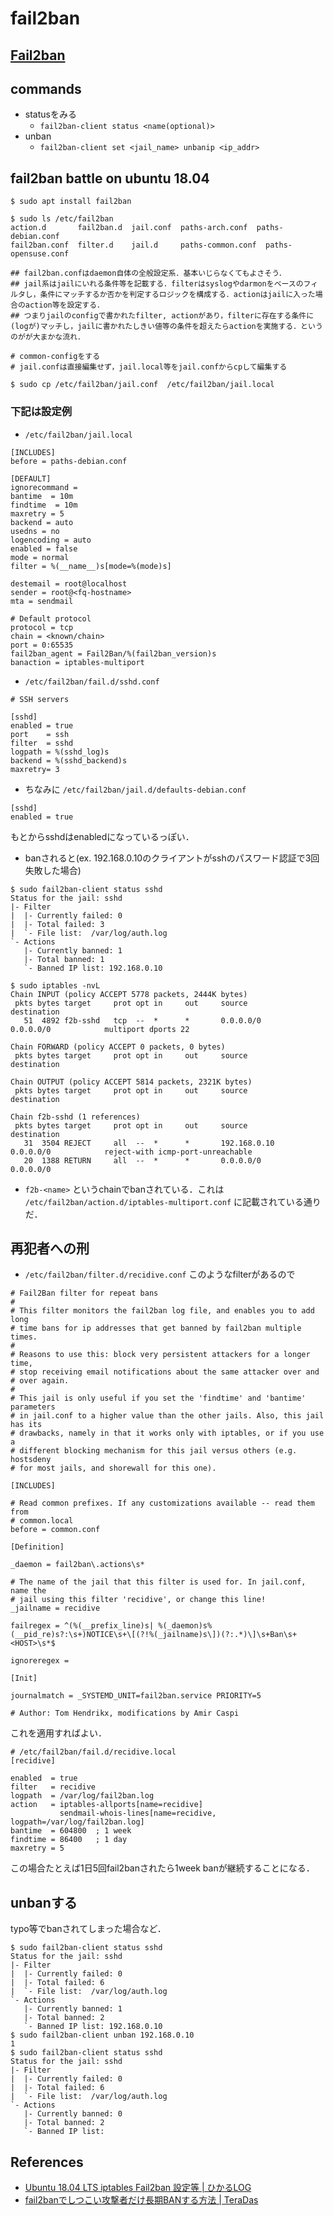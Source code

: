 # fail2ban

## [Fail2ban](https://www.fail2ban.org/wiki/index.php/Main_Page)

## commands
- statusをみる
  - `fail2ban-client status <name(optional)>`
- unban
  - `fail2ban-client set <jail_name> unbanip <ip_addr>`

## fail2ban battle on ubuntu 18.04
```
$ sudo apt install fail2ban

$ sudo ls /etc/fail2ban
action.d       fail2ban.d  jail.conf  paths-arch.conf  paths-debian.conf
fail2ban.conf  filter.d    jail.d     paths-common.conf  paths-opensuse.conf

## fail2ban.confはdaemon自体の全般設定系．基本いじらなくてもよさそう．
## jail系はjailにいれる条件等を記載する．filterはsyslogやdarmonをベースのフィルタし，条件にマッチするか否かを判定するロジックを構成する．actionはjailに入った場合のaction等を設定する．
## つまりjailのconfigで書かれたfilter, actionがあり，filterに存在する条件に(logが)マッチし，jailに書かれたしきい値等の条件を超えたらactionを実施する．というのがが大まかな流れ．

# common-configをする
# jail.confは直接編集せず，jail.local等をjail.confからcpして編集する

$ sudo cp /etc/fail2ban/jail.conf  /etc/fail2ban/jail.local
```

### 下記は設定例
- `/etc/fail2ban/jail.local`
```
[INCLUDES]
before = paths-debian.conf

[DEFAULT]
ignorecommand =
bantime  = 10m
findtime  = 10m
maxretry = 5
backend = auto
usedns = no
logencoding = auto
enabled = false
mode = normal
filter = %(__name__)s[mode=%(mode)s]

destemail = root@localhost
sender = root@<fq-hostname>
mta = sendmail

# Default protocol
protocol = tcp
chain = <known/chain>
port = 0:65535
fail2ban_agent = Fail2Ban/%(fail2ban_version)s
banaction = iptables-multiport
```

- `/etc/fail2ban/fail.d/sshd.conf`
```
# SSH servers

[sshd]
enabled = true
port    = ssh
filter  = sshd
logpath = %(sshd_log)s
backend = %(sshd_backend)s
maxretry= 3
```

- ちなみに `/etc/fail2ban/jail.d/defaults-debian.conf`
```
[sshd]
enabled = true
```
もとからsshdはenabledになっているっぽい．

- banされると(ex. 192.168.0.10のクライアントがsshのパスワード認証で3回失敗した場合)
```
$ sudo fail2ban-client status sshd
Status for the jail: sshd
|- Filter
|  |- Currently failed: 0
|  |- Total failed: 3
|  `- File list:  /var/log/auth.log
`- Actions
   |- Currently banned: 1
   |- Total banned: 1
   `- Banned IP list: 192.168.0.10

$ sudo iptables -nvL
Chain INPUT (policy ACCEPT 5778 packets, 2444K bytes)
 pkts bytes target     prot opt in     out     source               destination
   51  4892 f2b-sshd   tcp  --  *      *       0.0.0.0/0            0.0.0.0/0            multiport dports 22

Chain FORWARD (policy ACCEPT 0 packets, 0 bytes)
 pkts bytes target     prot opt in     out     source               destination

Chain OUTPUT (policy ACCEPT 5814 packets, 2321K bytes)
 pkts bytes target     prot opt in     out     source               destination

Chain f2b-sshd (1 references)
 pkts bytes target     prot opt in     out     source               destination
   31  3504 REJECT     all  --  *      *       192.168.0.10          0.0.0.0/0            reject-with icmp-port-unreachable
   20  1388 RETURN     all  --  *      *       0.0.0.0/0            0.0.0.0/0
```
- `f2b-<name>` というchainでbanされている．これは `/etc/fail2ban/action.d/iptables-multiport.conf` に記載されている通りだ．

## 再犯者への刑
- `/etc/fail2ban/filter.d/recidive.conf`
このようなfilterがあるので
```
# Fail2Ban filter for repeat bans
#
# This filter monitors the fail2ban log file, and enables you to add long
# time bans for ip addresses that get banned by fail2ban multiple times.
#
# Reasons to use this: block very persistent attackers for a longer time,
# stop receiving email notifications about the same attacker over and
# over again.
#
# This jail is only useful if you set the 'findtime' and 'bantime' parameters
# in jail.conf to a higher value than the other jails. Also, this jail has its
# drawbacks, namely in that it works only with iptables, or if you use a
# different blocking mechanism for this jail versus others (e.g. hostsdeny
# for most jails, and shorewall for this one).

[INCLUDES]

# Read common prefixes. If any customizations available -- read them from
# common.local
before = common.conf

[Definition]

_daemon = fail2ban\.actions\s*

# The name of the jail that this filter is used for. In jail.conf, name the
# jail using this filter 'recidive', or change this line!
_jailname = recidive

failregex = ^(%(__prefix_line)s| %(_daemon)s%(__pid_re)s?:\s+)NOTICE\s+\[(?!%(_jailname)s\])(?:.*)\]\s+Ban\s+<HOST>\s*$

ignoreregex =

[Init]

journalmatch = _SYSTEMD_UNIT=fail2ban.service PRIORITY=5

# Author: Tom Hendrikx, modifications by Amir Caspi
```
これを適用すればよい．
```
# /etc/fail2ban/fail.d/recidive.local
[recidive]

enabled  = true
filter   = recidive
logpath  = /var/log/fail2ban.log
action   = iptables-allports[name=recidive]
           sendmail-whois-lines[name=recidive, logpath=/var/log/fail2ban.log]
bantime  = 604800  ; 1 week
findtime = 86400   ; 1 day
maxretry = 5
```
この場合たとえば1日5回fail2banされたら1week banが継続することになる．

## unbanする
typo等でbanされてしまった場合など．
```
$ sudo fail2ban-client status sshd
Status for the jail: sshd
|- Filter
|  |- Currently failed: 0
|  |- Total failed: 6
|  `- File list:  /var/log/auth.log
`- Actions
   |- Currently banned: 1
   |- Total banned: 2
   `- Banned IP list: 192.168.0.10
$ sudo fail2ban-client unban 192.168.0.10
1
$ sudo fail2ban-client status sshd
Status for the jail: sshd
|- Filter
|  |- Currently failed: 0
|  |- Total failed: 6
|  `- File list:  /var/log/auth.log
`- Actions
   |- Currently banned: 0
   |- Total banned: 2
   `- Banned IP list:
```

## References
- [Ubuntu 18.04 LTS iptables Fail2ban 設定等 | ひかるLOG](https://bellett.moe.hm/index.php/2018/08/15/ubuntu-18-04-lts-iptables-fail2ban/)
- [fail2banでしつこい攻撃者だけ長期BANする方法 | TeraDas](https://www.teradas.net/archives/15002/)